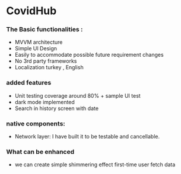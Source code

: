 # CovidHub

### The Basic functionalities  :
- MVVM architecture
- Simple UI Design
- Easily to accommodate possible future requirement changes
- No 3rd party frameworks
- Localization turkey , English


### added features

- Unit testing coverage around 80% + sample UI test
- dark mode implemented
- Search in history screen with date

### native components:

- Network layer: I have built it to be testable and cancellable.

### What can be enhanced 

- we can create simple shimmering effect first-time user fetch data


